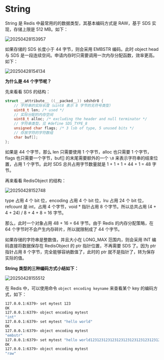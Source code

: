 # String 

String 是 Redis 中最常用的的数据类型，其基本编码方式是 RAW，基于 SDS 实现，存储上限是 512 MB。如下：

![20250428153957](https://djfmdresources.oss-cn-hangzhou.aliyuncs.com/athena/2025-04-28/20250428153957.png)

如果存储的 SDS 长度小于 44 字节，则会采用 EMBSTR 编码。此时 object head 与 SDS 是一段连续空间。申请内存时只需要调用一次内存分配函数，效率更高。如下：

![20250428154134](https://djfmdresources.oss-cn-hangzhou.aliyuncs.com/athena/2025-04-28/20250428154134.png)

**为什么是 44 个字节呢？**

先来看看 SDS 的结构：

```c
struct __attribute__ ((__packed__)) sdshdr8 {
    // 字符串的实际长度（uint8 表示 8 字节的无符号类型）
    uint8_t len; /* used */
    // 实际分配的内存空间
    uint8_t alloc; /* excluding the header and null terminator */
    // 字符串类型，见 #define SDS_TYPE_8 
    unsigned char flags; /* 3 lsb of type, 5 unused bits */
    // 存放字符的字符数组
    char buf[];
};
```

如果是 44 个字节，那么 len 只需要使用 1 个字节，alloc 也只需要 1 个字节，flags 也只需要一个字节，buf[] 的末尾需要额外的一个 `\0` 来表示字符串的结束位置，占用 1 个字节。此时 SDS 总共占用字节数量就是 1 + 1 + 1 + 44 + 1 = 48 字节。

再来看看 RedisObject 的结构：

![20250428152748](https://djfmdresources.oss-cn-hangzhou.aliyuncs.com/athena/2025-04-28/20250428152748.png)

type 占用 4 个 bit 位，encoding 占用 4 个 bit 位，lru 占用 24 个 bit 位，refcount 是 int，占用 4 个字节，void * 指针占用 8 个字节。所以总共占用 (4 + 4 + 24) / 8 + 4 + 8 = 16 字节。

那么，此时一个对象占用 48 + 16 = 64 字节。由于 Redis 的内存分配策略，在 64 个字节时不会产生内存碎片，所以就限制成了 44 个字节。

如果存储的字符串是整数值，并且大小在 LONG_MAX 范围内，则会采用 INT 编码直接将数据保存在 RedisObject 的 ptr 指针位置，不再需要 SDS 了。因为 ptr 指针占用 8 个字节，完全能够容纳数值了，此时的 ptr 就不是指针了，转为保存实际的值。

**String 类型的三种编码方式小结如下：**

![20250428155512](https://djfmdresources.oss-cn-hangzhou.aliyuncs.com/athena/2025-04-28/20250428155512.png)

在 Redis 中，可以使用命令 `object encoding keyname` 来查看某个 key 的编码方式，如下：

```sh
127.0.0.1:6379> set mytest 123
OK
127.0.0.1:6379> object encoding mytest
"int"
127.0.0.1:6379> set mytest "hello world"
OK
127.0.0.1:6379> object encoding mytest
"embstr"
127.0.0.1:6379> set mytest "hello world123123123123123123123123123123123123123123123"
OK
127.0.0.1:6379> object encoding mytest
"raw"
```
